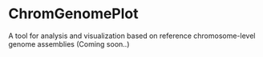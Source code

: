# ChromGenomePlot
A tool for analysis and visualization based on reference chromosome-level genome assemblies (Coming soon..)
